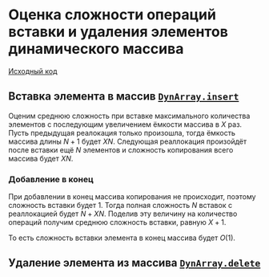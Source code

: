 # Оценка сложности операций вставки и удаления элементов динамического массива

[Исходный код](https://github.com/MaksimZh/algo/blob/master/dyn_array/dyn_array.py)

## Вставка элемента в массив [`DynArray.insert`](https://github.com/MaksimZh/algo/blob/d759ca6996458645acb5726d4dd53e6437050c6c/dyn_array/dyn_array.py#L34-L42)
Оценим среднюю сложность при вставке максимального количества элементов с последующим увеличением ёмкости массива в $X$ раз.
Пусть предыдущая реалокация только произошла, тогда ёмкость массива длины $N + 1$ будет $XN$.
Следующая реаллокация произойдёт после вставки ещё $N$ элементов и сложность копирования всего массива будет $XN$.

### Добавление в конец
При добавлении в конец массива копирования не происходит, поэтому сложность вставки будет $1$.
Тогда полная сложность $N$ вставок с реаллокацией будет $N + XN$.
Поделив эту величину на количество операций получим среднюю сложность вставки, равную $X + 1$.

То есть сложность вставки элемента в конец массива будет $O(1)$.


## Удаление элемента из массива [`DynArray.delete`](https://github.com/MaksimZh/algo/blob/d759ca6996458645acb5726d4dd53e6437050c6c/dyn_array/dyn_array.py#L44-L50)
